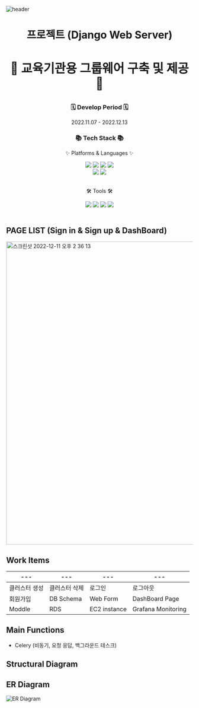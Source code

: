 ![header](https://capsule-render.vercel.app/api?type=waving&color=FFA07A&height=300&section=header&text=Team%20Kukudas%20🐱&fontSize=90&animation=fadeIn&fontAlignY=38&desc=Kakao%20CloudSchool%20Engineer%20Class%201st%20term&fontColor=FFFFFF&descAlignY=50&descAlign=53)

<div align=center>
	<h1> 프로젝트 (Django Web Server) <h>
	<h3> 🐤 교육기관용 그룹웨어 구축 및 제공 🐤 </h3>
</div>

<div align=center>
	<h3>🗓 Develop Period 🗓</h3>
	<p> 2022.11.07 - 2022.12.13 </p>
	<h3>📚 Tech Stack 📚</h3>
	<p>✨ Platforms & Languages ✨</p>
</div>
<div align="center">
  <img src="https://img.shields.io/badge/Django-092E20?style=flat&logo=Django&logoColor=white" />
  <img src="https://img.shields.io/badge/Python-3776AB?style=flat&logo=Python&logoColor=white" />
  <img src="https://img.shields.io/badge/HTML5-E34F26?style=flat&logo=HTML5&logoColor=white" />
	<img src="https://img.shields.io/badge/CSS3-1572B6?style=flat&logo=CSS3&logoColor=white" />
  <br>
  <img src="https://img.shields.io/badge/JavaScript-F7DF1E?style=flat&logo=JavaScript&logoColor=white" />
  <img src="https://img.shields.io/badge/MariaDB-003545?style=flat&logo=MariaDB&logoColor=white" />
</div>
<br>
<div align=center>
	<p>🛠 Tools 🛠</p>
</div>
<div align=center>
	<img src="https://img.shields.io/badge/PyCharm-000000?style=flat&logo=PyCharm&logoColor=white" />
	<img src="https://img.shields.io/badge/Visual%20Studio%20Code-007ACC?style=flat&logo=VisualStudioCode&logoColor=white" />
	<img src="https://img.shields.io/badge/AWS-232F3E?style=flat&logo=AmazonAWS&logoColor=white" />
	<img src="https://img.shields.io/badge/GitHub-181717?style=flat&logo=GitHub&logoColor=white" />
	<br>
</div>
<br>
		
## PAGE LIST (Sign in & Sign up & DashBoard)
<img width="817" alt="스크린샷 2022-12-11 오후 2 36 13" src="https://user-images.githubusercontent.com/70618223/206888249-73de9d1e-55eb-49bd-a5db-eb519ac8cbe0.png">

## Work Items
|---|---|---|---|
|---|---|---|---|
|클러스터 생성|클러스터 삭제|로그인|로그아웃|
|회원가입|DB Schema|Web Form|DashBoard Page|
|Moddle|RDS|EC2 instance|Grafana Monitoring|

## Main Functions
- Celery (비동기, 요청 응답, 백그라운드 테스크)

## Structural Diagram

## ER Diagram
![ER Diagram](https://user-images.githubusercontent.com/70618223/206888117-5240f286-2872-44b3-bcfb-84aa7d44512b.png)
